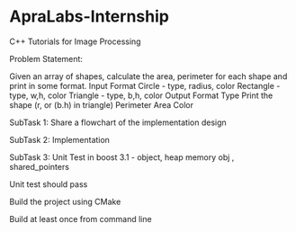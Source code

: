 # ApraLabs-Internship 
 C++ Tutorials for Image Processing

Problem Statement:

Given an array of shapes, calculate the area, perimeter for each shape and print in some format.
    Input Format
        Circle - type, radius, color
        Rectangle - type, w,h, color
        Triangle - type, b,h, color
    Output Format
        Type
        Print the shape (r, or (b.h) in triangle)
        Perimeter
        Area
        Color

SubTask 1: Share a flowchart of the implementation design

SubTask 2: Implementation

SubTask 3: Unit Test in boost
    3.1 - object, heap memory obj , shared_pointers

Unit test should pass

Build the project using CMake

Build at least once from command line
